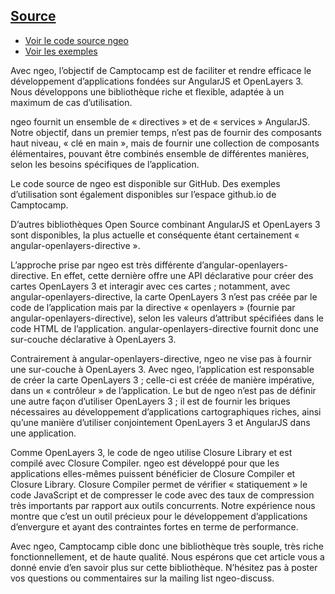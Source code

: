 [Source](http://www.camptocamp.com/actualite/ngeo-une-bibliotheque-combinant-angularjs-et-openlayers-3/)
---
- [Voir le code source ngeo](https://github.com/camptocamp/ngeo)
- [Voir les exemples](http://camptocamp.github.io/ngeo/master/)

Avec ngeo, l’objectif de Camptocamp est de faciliter et rendre efficace le développement d’applications fondées sur AngularJS et OpenLayers 3. Nous développons une bibliothèque riche et flexible, adaptée à un maximum de cas d’utilisation.

ngeo fournit un ensemble de « directives » et de « services » AngularJS. Notre objectif, dans un premier temps, n’est pas de fournir des composants haut niveau, « clé en main », mais de fournir une collection de composants élémentaires, pouvant être combinés ensemble de différentes manières, selon les besoins spécifiques de l’application.

Le code source de ngeo est disponible sur GitHub. Des exemples d’utilisation sont également disponibles sur l’espace github.io de Camptocamp.

D’autres bibliothèques Open Source combinant AngularJS et OpenLayers 3 sont disponibles, la plus actuelle et conséquente étant certainement « angular-openlayers-directive ».

L’approche prise par ngeo est très différente d’angular-openlayers-directive. En effet, cette dernière offre une API déclarative pour créer des cartes OpenLayers 3 et interagir avec ces cartes ; notamment, avec angular-openlayers-directive, la carte OpenLayers 3 n’est pas créée par le code de l’application mais par la directive « openlayers » (fournie par angular-openlayers-directive), selon les valeurs d’attribut spécifiées dans le code HTML de l’application. angular-openlayers-directive fournit donc une sur-couche déclarative à OpenLayers 3.

Contrairement à angular-openlayers-directive, ngeo ne vise pas à fournir une sur-couche à OpenLayers 3. Avec ngeo, l’application est responsable de créer la carte OpenLayers 3 ; celle-ci est créée de manière impérative, dans un « contrôleur » de l’application. Le but de ngeo n’est pas de définir une autre façon d’utiliser OpenLayers 3 ; il est de fournir les briques nécessaires au développement d’applications cartographiques riches, ainsi qu’une manière d’utiliser conjointement OpenLayers 3 et AngularJS dans une application.

Comme OpenLayers 3, le code de ngeo utilise Closure Library et est compilé avec Closure Compiler. ngeo est développé pour que les applications elles-mêmes puissent bénéficier de Closure Compiler et Closure Library. Closure Compiler permet de vérifier « statiquement » le code JavaScript et de compresser le code avec des taux de compression très importants par rapport aux outils concurrents. Notre expérience nous montre que c’est un outil précieux pour le développement d’applications d’envergure et ayant des contraintes fortes en terme de performance.

Avec ngeo, Camptocamp cible donc une bibliothèque très souple, très riche fonctionnellement, et de haute qualité. Nous espérons que cet article vous a donné envie d’en savoir plus sur cette bibliothèque. N’hésitez pas à poster vos questions ou commentaires sur la mailing list ngeo-discuss.
